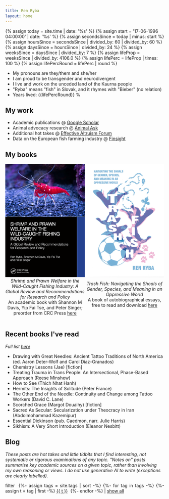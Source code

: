 ```yaml
---
title: Ren Ryba
layout: home
---
```


{%   assign today = site.time | date: '%s'      %}
{%   assign start = '17-06-1996 04:00:00' | date: '%s'  %}
{%   assign secondsSince = today | minus: start     %}
{%   assign hoursSince = secondsSince | divided_by: 60 | divided_by: 60     %}
{%   assign daysSince = hoursSince | divided_by: 24  %}
{%   assign weeksSince = daysSince | divided_by: 7  %}
{%   assign lifeProp = weeksSince | divided_by: 4106.0  %}
{%   assign lifePerc = lifeProp | times: 100  %}
{%   assign lifePercRound = lifePerc | round  %}

* My pronouns are they/them and she/her
* I am proud to be transgender and neurodivergent
* I live and work on the unceded land of the Kaurna people
* "Ryba" means "fish" in Slovak, and it rhymes with "Bieber" (no relation)
* Years lived: {{lifePercRound}} %

## My work
* Academic publications @ [Google Scholar](https://www.scholar.google.com/citations?hl=en&user=hCCZcZYAAAAJ&view_op=list_works&sortby=pubdate)
* Animal advocacy research @ [Animal Ask](https://www.animalask.org/research)
* Additional hot takes @ [Effective Altruism Forum](https://forum.effectivealtruism.org/users/ren-ryba)
* Data on the European fish farming industry @ [Finsight](https://finsight.fish)  

## My books
<div style="display: flex; align-items: center; justify-content: space-between;"><span style="text-align: center; width: 50%;"><a href="https://www.routledge.com/Shrimp-and-Prawn-Welfare-in-the-Wild-Caught-Fishing-Industry-A-Global-Review-and-Recommendations-for-Research-and-Policy/Ryba-Davis-Tse-Singer/p/book/9781032901459"><img src="/assets/images/shrimpbookcover.jpg" alt="Book cover for Shrimp and Prawn Welfare in the Wild-Caught Fishing Industry, showing an underwater close-up photograph of a red shrimp with white spots standing against grey-blue rocks" width="300" /></a></span><span style="text-align: center; width: 50%;"><a href="/trashfish.html"><img src="/assets/trashfish/cover_compressed.jpg" alt="Book cover for Trash Fish, a zine-style illustration of pink and blue fish with background images of a soccer ball, a rosary, and dog paws" width="300" /></a></span></div>

<div style="display: flex; align-items: center; justify-content: space-between;"><span style="text-align: center; width: 50%;"><i>Shrimp and Prawn Welfare in the Wild-Caught Fishing Industry: A Global Review and Recommendations for Research and Policy</i><br />An academic book with Shannon M Davis, Yip Fai Tse, and Peter Singer; preorder from CRC Press <a href="https://www.routledge.com/Shrimp-and-Prawn-Welfare-in-the-Wild-Caught-Fishing-Industry-A-Global-Review-and-Recommendations-for-Research-and-Policy/Ryba-Davis-Tse-Singer/p/book/9781032901459">here</a></span><span style="text-align: center; width: 50%;"><i>Trash Fish: Navigating the Shoals of Gender, Species, and Meaning in an Oppressive World</i><br />A book of autobiographical essays, free to read and download <a href="/trashfish.html">here</a><br /><br /></span></div>

<br />

## Recent books I've read
*Full list [here](books.html)*  
* Drawing with Great Needles: Ancient Tattoo Traditions of North America (ed. Aaron Deter-Wolf and Carol Diaz-Granados)
* Chemistry Lessons (Jae) [fiction]
* Treating Trauma in Trans People: An Intersectional, Phase-Based Approach (Reese Minshew)
* How to See (Thich Nhat Hanh)
* Hermits: The Insights of Solitude (Peter France)
* The Other End of the Needle: Continuity and Change among Tattoo Workers (David C. Lane)
* Scorched Grace (Margot Douaihy) [fiction]
* Sacred As Secular: Secularization under Theocracy in Iran (Abdolmohammad Kazemipur)
* Essential Dickinson (pub. Caedmon, narr. Julie Harris)
* Sikhism: A Very Short Introduction (Eleanor Nesbitt)

## Blog  
*These posts are hot takes and little tidbits that I find interesting, not systematic or rigorous examinations of any topic. "Notes on" posts summarise key academic sources on a given topic, rather than involving my own reasoning or views. I do not use generative AI to write (exceptions are clearly labelled).*

<script type="text/javascript">
  function filterUsingTag(selectedTag) {
    var id = 0;
    {% for post in site.posts %}
      var ts = {{ post.tags | jsonify }}

      var postDiv = document.getElementById(++id);
      postDiv.style.display =
        (selectedTag == 'All' || ts.includes(selectedTag))
          ? 'list-item'
          : 'none';
    {% endfor %}
  }
</script>

<p style="text-align: justify;">
filter&nbsp;
{%- assign tags = site.tags | sort -%}
{%- for tag in tags -%}
  {%- assign t = tag | first -%}
<a href="#disable" id="{{ t }}" onclick="filterUsingTag(this.id)">{{ t }}</a>&nbsp;
{%- endfor -%}
| <a href="#disable" id="All" onclick="filterUsingTag('All')">show all</a>
</p>

